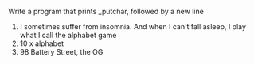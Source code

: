 Write a program that prints _putchar, followed by a new line
1. I sometimes suffer from insomnia. And when I can't fall asleep, I play what I call the alphabet game
2. 10 x alphabet
11. 98 Battery Street, the OG
